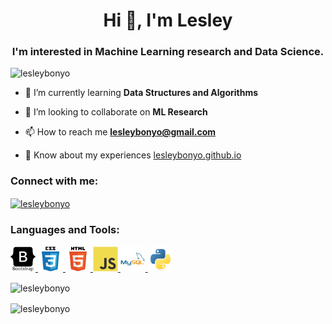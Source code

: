<!---
- 👋 Hi, I’m @LesleyBonyo
- 👀 I’m interested in Machine Learning research and Data Science
- 🌱 I’m currently learning AI
- 💞️ I’m looking to collaborate on Machine Learning Research
- 📫 How to reach me lesleybonyo@gmail.com


LesleyBonyo/LesleyBonyo is a ✨ special ✨ repository because its `README.md` (this file) appears on your GitHub profile.
You can click the Preview link to take a look at your changes.
--->
<h1 align="center">Hi 👋, I'm Lesley</h1>
<h3 align="center">I'm interested in Machine Learning research and Data Science.</h3>

<p align="left"> <img src="https://komarev.com/ghpvc/?username=lesleybonyo&label=Profile%20views&color=0e75b6&style=flat" alt="lesleybonyo" /> </p>

- 🌱 I’m currently learning **Data Structures and Algorithms**

- 👯 I’m looking to collaborate on **ML Research**

- 📫 How to reach me **lesleybonyo@gmail.com**

- 📄 Know about my experiences [lesleybonyo.github.io](lesleybonyo.github.io)
<div data-iframe-width="150" data-iframe-height="270" data-share-badge-id="6e5081d8-9188-431e-b3d1-b581ac42c193" data-share-badge-host="https://www.credly.com"></div>

<!--<script type="text/javascript" async src="//cdn.credly.com/assets/utilities/embed.js"></script>-->
<h3 align="left">Connect with me:</h3>
<p align="left">
<a href="https://www.leetcode.com/lesleybonyo" target="blank"><img align="center" src="https://raw.githubusercontent.com/rahuldkjain/github-profile-readme-generator/master/src/images/icons/Social/leet-code.svg" alt="lesleybonyo" height="30" width="40" /></a>
</p>

<h3 align="left">Languages and Tools:</h3>
<p align="left"> <a href="https://getbootstrap.com" target="_blank" rel="noreferrer"> <img src="https://raw.githubusercontent.com/devicons/devicon/master/icons/bootstrap/bootstrap-plain-wordmark.svg" alt="bootstrap" width="40" height="40"/> </a> <a href="https://www.w3schools.com/css/" target="_blank" rel="noreferrer"> <img src="https://raw.githubusercontent.com/devicons/devicon/master/icons/css3/css3-original-wordmark.svg" alt="css3" width="40" height="40"/> </a> <a href="https://www.w3.org/html/" target="_blank" rel="noreferrer"> <img src="https://raw.githubusercontent.com/devicons/devicon/master/icons/html5/html5-original-wordmark.svg" alt="html5" width="40" height="40"/> </a> <a href="https://developer.mozilla.org/en-US/docs/Web/JavaScript" target="_blank" rel="noreferrer"> <img src="https://raw.githubusercontent.com/devicons/devicon/master/icons/javascript/javascript-original.svg" alt="javascript" width="40" height="40"/> </a> <a href="https://www.mysql.com/" target="_blank" rel="noreferrer"> <img src="https://raw.githubusercontent.com/devicons/devicon/master/icons/mysql/mysql-original-wordmark.svg" alt="mysql" width="40" height="40"/> </a> <a href="https://www.python.org" target="_blank" rel="noreferrer"> <img src="https://raw.githubusercontent.com/devicons/devicon/master/icons/python/python-original.svg" alt="python" width="40" height="40"/> </a> </p>

<p><img align="center" src="https://github-readme-stats.vercel.app/api/top-langs?username=lesleybonyo&show_icons=true&locale=en&layout=compact" alt="lesleybonyo" /></p>

<p><img align="center" src="https://github-readme-streak-stats.herokuapp.com/?user=lesleybonyo&" alt="lesleybonyo" /></p>

